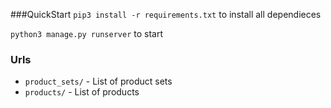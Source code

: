 ###QuickStart
`pip3 install -r requirements.txt` to install all dependieces 

`python3 manage.py runserver` to start



### Urls

- `product_sets/` - List of product sets
- `products/` - List of products
